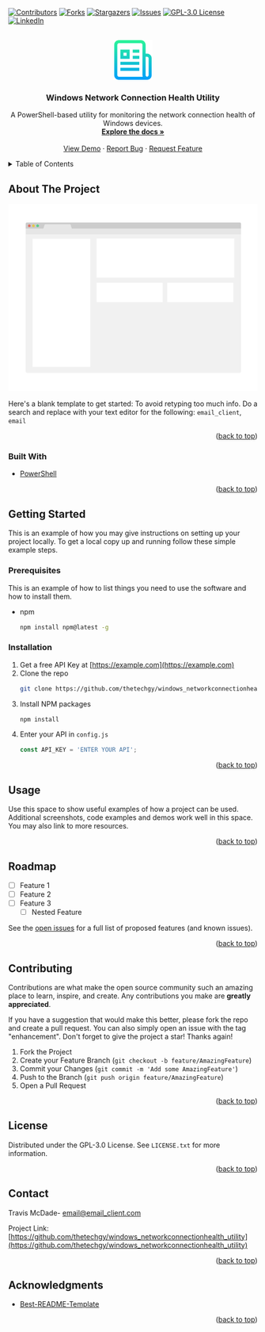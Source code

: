 <div id="top"></div>
<!--
*** Thanks for checking out the Best-README-Template. If you have a suggestion
*** that would make this better, please fork the repo and create a pull request
*** or simply open an issue with the tag "enhancement".
*** Don't forget to give the project a star!
*** Thanks again! Now go create something AMAZING! :D
-->



<!-- PROJECT SHIELDS -->
<!--
*** I'm using markdown "reference style" links for readability.
*** Reference links are enclosed in brackets [ ] instead of parentheses ( ).
*** See the bottom of this document for the declaration of the reference variables
*** for contributors-url, forks-url, etc. This is an optional, concise syntax you may use.
*** https://www.markdownguide.org/basic-syntax/#reference-style-links
-->
[![Contributors][contributors-shield]][contributors-url]
[![Forks][forks-shield]][forks-url]
[![Stargazers][stars-shield]][stars-url]
[![Issues][issues-shield]][issues-url]
[![GPL-3.0 License][license-shield]][license-url]
[![LinkedIn][linkedin-shield]][linkedin-url]



<!-- PROJECT LOGO -->
<br />
<div align="center">
  <a href="https://github.com/thetechgy/windows_networkconnectionhealth_utility">
    <img src="images/logo.png" alt="Logo" width="80" height="80">
  </a>

<h3 align="center">Windows Network Connection Health Utility</h3>

  <p align="center">
    A PowerShell-based utility for monitoring the network connection health of Windows devices.
    <br />
    <a href="https://github.com/thetechgy/windows_networkconnectionhealth_utility"><strong>Explore the docs »</strong></a>
    <br />
    <br />
    <a href="https://github.com/thetechgy/windows_networkconnectionhealth_utility">View Demo</a>
    ·
    <a href="https://github.com/thetechgy/windows_networkconnectionhealth_utility/issues">Report Bug</a>
    ·
    <a href="https://github.com/thetechgy/windows_networkconnectionhealth_utility/issues">Request Feature</a>
  </p>
</div>



<!-- TABLE OF CONTENTS -->
<details>
  <summary>Table of Contents</summary>
  <ol>
    <li>
      <a href="#about-the-project">About The Project</a>
      <ul>
        <li><a href="#built-with">Built With</a></li>
      </ul>
    </li>
    <li>
      <a href="#getting-started">Getting Started</a>
      <ul>
        <li><a href="#prerequisites">Prerequisites</a></li>
        <li><a href="#installation">Installation</a></li>
      </ul>
    </li>
    <li><a href="#usage">Usage</a></li>
    <li><a href="#roadmap">Roadmap</a></li>
    <li><a href="#contributing">Contributing</a></li>
    <li><a href="#license">License</a></li>
    <li><a href="#contact">Contact</a></li>
    <li><a href="#acknowledgments">Acknowledgments</a></li>
  </ol>
</details>



<!-- ABOUT THE PROJECT -->
## About The Project

[![Product Name Screen Shot][product-screenshot]](https://example.com)

Here's a blank template to get started: To avoid retyping too much info. Do a search and replace with your text editor for the following: `email_client`, `email`

<p align="right">(<a href="#top">back to top</a>)</p>



### Built With

* [PowerShell](https://docs.microsoft.com/en-us/powershell/)

<p align="right">(<a href="#top">back to top</a>)</p>



<!-- GETTING STARTED -->
## Getting Started

This is an example of how you may give instructions on setting up your project locally.
To get a local copy up and running follow these simple example steps.

### Prerequisites

This is an example of how to list things you need to use the software and how to install them.
* npm
  ```sh
  npm install npm@latest -g
  ```

### Installation

1. Get a free API Key at [https://example.com](https://example.com)
2. Clone the repo
   ```sh
   git clone https://github.com/thetechgy/windows_networkconnectionhealth_utility.git
   ```
3. Install NPM packages
   ```sh
   npm install
   ```
4. Enter your API in `config.js`
   ```js
   const API_KEY = 'ENTER YOUR API';
   ```

<p align="right">(<a href="#top">back to top</a>)</p>



<!-- USAGE EXAMPLES -->
## Usage

Use this space to show useful examples of how a project can be used. Additional screenshots, code examples and demos work well in this space. You may also link to more resources.

<p align="right">(<a href="#top">back to top</a>)</p>



<!-- ROADMAP -->
## Roadmap

- [ ] Feature 1
- [ ] Feature 2
- [ ] Feature 3
    - [ ] Nested Feature

See the [open issues](https://github.com/thetechgy/windows_networkconnectionhealth_utility/issues) for a full list of proposed features (and known issues).

<p align="right">(<a href="#top">back to top</a>)</p>



<!-- CONTRIBUTING -->
## Contributing

Contributions are what make the open source community such an amazing place to learn, inspire, and create. Any contributions you make are **greatly appreciated**.

If you have a suggestion that would make this better, please fork the repo and create a pull request. You can also simply open an issue with the tag "enhancement".
Don't forget to give the project a star! Thanks again!

1. Fork the Project
2. Create your Feature Branch (`git checkout -b feature/AmazingFeature`)
3. Commit your Changes (`git commit -m 'Add some AmazingFeature'`)
4. Push to the Branch (`git push origin feature/AmazingFeature`)
5. Open a Pull Request

<p align="right">(<a href="#top">back to top</a>)</p>



<!-- LICENSE -->
## License

Distributed under the GPL-3.0 License. See `LICENSE.txt` for more information.

<p align="right">(<a href="#top">back to top</a>)</p>



<!-- CONTACT -->
## Contact

Travis McDade- email@email_client.com

Project Link: [https://github.com/thetechgy/windows_networkconnectionhealth_utility](https://github.com/thetechgy/windows_networkconnectionhealth_utility)

<p align="right">(<a href="#top">back to top</a>)</p>



<!-- ACKNOWLEDGMENTS -->
## Acknowledgments

* [Best-README-Template](https://github.com/othneildrew/Best-README-Template)

<p align="right">(<a href="#top">back to top</a>)</p>



<!-- MARKDOWN LINKS & IMAGES -->
<!-- https://www.markdownguide.org/basic-syntax/#reference-style-links -->
[contributors-shield]: https://img.shields.io/github/contributors/thetechgy/windows_networkconnectionhealth_utility.svg?style=for-the-badge
[contributors-url]: https://github.com/thetechgy/windows_networkconnectionhealth_utility/graphs/contributors
[forks-shield]: https://img.shields.io/github/forks/thetechgy/windows_networkconnectionhealth_utility.svg?style=for-the-badge
[forks-url]: https://github.com/thetechgy/windows_networkconnectionhealth_utility/network/members
[stars-shield]: https://img.shields.io/github/stars/thetechgy/windows_networkconnectionhealth_utility.svg?style=for-the-badge
[stars-url]: https://github.com/thetechgy/windows_networkconnectionhealth_utility/stargazers
[issues-shield]: https://img.shields.io/github/issues/thetechgy/windows_networkconnectionhealth_utility.svg?style=for-the-badge
[issues-url]: https://github.com/thetechgy/windows_networkconnectionhealth_utility/issues
[license-shield]: https://img.shields.io/github/license/thetechgy/windows_networkconnectionhealth_utility.svg?style=for-the-badge
[license-url]: https://github.com/thetechgy/windows_networkconnectionhealth_utility/blob/master/LICENSE.txt
[linkedin-shield]: https://img.shields.io/badge/-LinkedIn-black.svg?style=for-the-badge&logo=linkedin&colorB=555
[linkedin-url]: https://linkedin.com/in/travismcdade
[product-screenshot]: images/screenshot.png